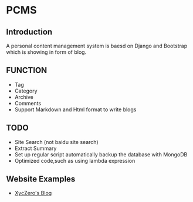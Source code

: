PCMS
========

Introduction
-------------
A personal content management system is baesd on Django and Bootstrap which is showing in form of blog.


FUNCTION
-------------

- Tag
- Category
- Archive
- Comments
- Support Markdown  and Html format to write blogs


TODO
-------------

- Site Search (not baidu site search)
- Extract Summary
- Set up regular script automatically backup the database with MongoDB
- Optimized code,such as using lambda expression


Website Examples
-------------

- [XycZero's Blog](www.xyczero.com)